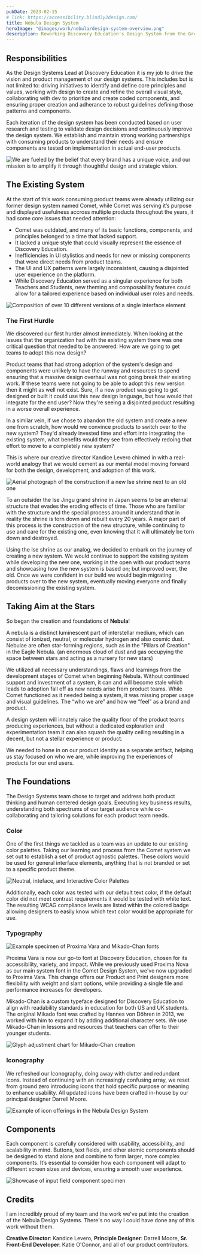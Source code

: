 ```yaml
---
pubDate: 2023-02-15
# link: https://accessibility.blind3y3design.com/
title: Nebula Design System
heroImage: "@images/work/nebula/design-system-overview.png"
description: Reworking Discovery Education's Design System from the Ground Up
---
```


## Responsibilities

As the Design Systems Lead at Discovery Education it is my job to drive the vision and product management of our design systems. This includes but is not limited to: driving initiatives to identify and define core principles and values, working with design to create and refine the overall visual style, collaborating with dev to prioritize and create coded components, and ensuring proper creation and adherance to robust guidelines defining those patterns and components.

Each iteration of the design system has been conducted based on user research and testing to validate design decisions and continuously improve the design system. We establish and maintain strong working partnerships with consuming products to understand their needs and ensure components are tested on implementation in actual end-user products.

<div class="breakout">
<!-- Turn this into a responsive component -->

![We are fueled by the belief that every brand has a unique voice, and our mission is to amplify it through thoughtful design and strategic vision.](@images/work/nebula/blue-victor-bg.png)

</div>

## The Existing System

At the start of this work consuming product teams were already utilizing our former design system named Comet, while Comet was serving it’s purpose and displayed usefulness accross multiple products throughout the years, it had some core issues that needed attention:

- Comet was outdated, and many of its basic functions, components, and principles belonged to a time that lacked support.
- It lacked a unique style that could visually represent the essence of Discovery Education.
- Inefficiencies in UI stylistics and needs for new or missing components that were direct needs from product teams.
- The UI and UX patterns were largely inconsistent, causing a disjointed user experience on the platform.
- While Discovery Education served as a singular experience for both Teachers and Students, new theming and composability features could allow for a tailored experience based on individual user roles and needs.

<div class="breakout">

![Composition of over 10 different versions of a single interface element](@images/work/nebula/comet-problems.png)

</div>

### The First Hurdle

We discovered our first hurder almost immediately. When looking at the issues that the organization had with the existing system there was one critical question that needed to be answered: How are we going to get teams to adopt this new design?

Product teams that had strong adoption of the system's design and components were unlikely to have the runway and resources to spend ensuring that a massive design overhaul was not going break their existing work. If these teams were not going to be able to adopt this new version then it might as well not exist. Sure, if a new product was going to get designed or built it could use this new design language, but how would that integrate for the end user? Now they're seeing a disjointed product resulting in a worse overall experience.

In a similar vein, if we chose to abandon the old system and create a new one from scratch, how would we convince products to switch over to the new system? They'd already invested time and effort into integrating the existing system, what benefits would they see from effectively redoing that effort to move to a completely new system?

This is where our creative director Kandice Levero chimed in with a real-world analogy that we would cement as our mental model moving forward for both the design, development, and adoption of this work.

<div class="breakout">

![Aerial photograph of the construction if a new Ise shrine next to an old one](@images/work/nebula/ise-shrine.png)

</div>

To an outsider the Ise Jingu grand shrine in Japan seems to be an eternal structure that evades the eroding effects of time. Those who are familiar with the structure and the special process around it understand that in reality the shrine is torn down and rebuilt every 20 years. A major part of this process is the construction of the new structure, while continuing to use and care for the existing one, even knowing that it will ultimately be torn down and destroyed.

Using the Ise shrine as our analog, we decided to embark on the journey of creating a new system. We would continue to support the existing system while developing the new one, working in the open with our product teams and showcasing how the new system is based on; but improved over, the old. Once we were confident in our build we would begin migrating products over to the new system, eventually moving everyone and finally decomissioning the existing system.

## Taking Aim at the Stars

So began the creation and foundations of **Nebula**!

<p class="breakout aside">
A nebula is a distinct luminescent part of interstellar medium, which can consist of ionized, neutral, or molecular hydrogen and also cosmic dust. Nebulae are often star-forming regions, such as in the "Pillars of Creation" in the Eagle Nebula. (an enormous cloud of dust and gas occupying the space between stars and acting as a nursery for new stars)
</p>

We utilized all necessary understandings, flaws and learnings from the development stages of Comet when beginning Nebula. Without continued support and investment of a system, it can and will become stale which leads to adoption fall off as new needs arise from product teams. While Comet functioned as it needed being a system, it was missing proper usage and visual guidelines. The “who we are” and how we “feel” as a brand and product.

A design system will innately raise the quality floor of the product teams producing experiences, but without a dedicated exploration and experimentation team it can also squash the quality ceiling resulting in a decent, but not a stellar experience or product.

We needed to hone in on our product identity as a separate artifact, helping us stay focused on who we are, while improving the experiences of products for our end users.

## The Foundations

The Design Systems team chose to target and address both product thinking and human centered design goals. Executing key business results, understanding both spectrums of our target audience while co-collaborating and tailoring solutions for each product team needs.

### Color

One of the first things we tackled as a team was an update to our existing color palettes. Taking our learning and process from the Comet system we set out to establish a set of product agnostic palettes. These colors would be used for general interface elements, anything that is not branded or set to a specific product theme.

<div class="breakout">

![Neutral, inteface, and Interactive Color Palettes](@images/work/nebula/colors.png)

</div>

Additionally, each color was tested with our default text color, if the default color did not meet contrast requirements it would be tested with white text. The resulting WCAG compliance levels are listed within the colored badge allowing designers to easily know which text color would be appropriate for use.

### Typography

<div class="breakout">

![Example specimen of Proxima Vara and Mikado-Chan fonts](@images/work/nebula/typography.png)

</div>

Proxima Vara is now our go-to font at Discovery Education, chosen for its accessibility, variety, and impact. While we previously used Proxima Nova as our main system font in the Comet Design System, we've now upgraded to Proxima Vara. This change offers our Product and Print designers more flexibility with weight and slant options, while providing a single file and performance increases for developers.

Mikado-Chan is a custom typeface designed for Discovery Education to align with readability standards in education for both US and UK students. The original Mikado font was crafted by Hannes von Döhren in 2013, we worked with him to expand it by adding additional character sets. We use Mikado-Chan in lessons and resources that teachers can offer to their younger students.

<div class="breakout">

![Glyph adjustment chart for Mikado-Chan creation](@images/work/nebula/mikado-chan.png)

</div>

### Iconography

We refreshed our Iconography, doing away with clutter and redundant icons. Instead of continuing with an increasingly confusing array, we reset from ground zero introducing icons that hold specific purpose or meaning to enhance usability. All updated icons have been crafted in-house by our principal designer Darrell Moore.

<div class="breakout">

![Example of icon offerings in the Nebula Design System](@images/work/nebula/icons.png)

</div>

## Components

Each component is carefully considered with usability, accessibility, and scalability in mind. Buttons, text fields, and other atomic components should be designed to stand alone and combine to form larger, more complex components. It’s essential to consider how each component will adapt to different screen sizes and devices, ensuring a smooth user experience.

<div class="breakout">

![Showcase of input field component specimen](@images/work/nebula/components.png)

</div>

## Credits

I am incredibly proud of my team and the work we've put into the creation of the Nebula Design Systems. There's no way I could have done any of this work without them.

**Creative Director**: Kandice Levero, **Principle Designer**: Darrell Moore, **Sr. Front-End Developer**: Katie O'Connor, and all of our product contributors.
